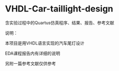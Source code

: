 # VHDL-Car-taillight-design
 含实验过程中的Quartus仿真程序、结果、报告、参考文献

说明：

本项目是用VHDL语言实现的汽车尾灯设计

EDA课程报告内有详细的说明

另附一篇参考文献仅供参考
